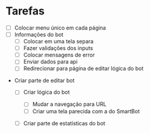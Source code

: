 # Tarefas
- [ ] Colocar menu único em cada página
- [ ] Informações do bot
  - [ ] Colocar em uma tela separa
  - [ ] Fazer validações dos inputs
  - [ ] Colocar mensagens de error
  - [ ] Enviar dados para api
  - [ ] Redirecionar para página de editar lógica do bot
- Criar parte de editar bot
    - [ ] Criar lógica do bot
        - [ ] Mudar a navegação para URL
        - [ ] Criar uma tela parecida com a do SmartBot
    - [ ] Criar parte de estatísticas do bot


